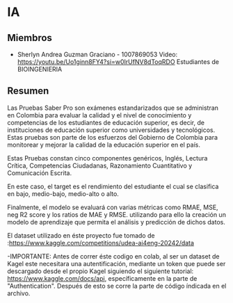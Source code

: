 # IA
## Miembros
- Sherlyn Andrea Guzman Graciano - 1007869053
Video: https://youtu.be/Uo1ginn8FY4?si=w0IrUfNV8dToqRDO 
Estudiantes de BIOINGENIERIA

 ## Resumen
Las Pruebas Saber Pro son exámenes estandarizados que se administran en Colombia para evaluar la calidad y el nivel de conocimiento y competencias de los estudiantes de educación superior, es decir, de instituciones de educación superior como universidades y tecnológicos. Estas pruebas son parte de los esfuerzos del Gobierno de Colombia para monitorear y mejorar la calidad de la educación superior en el país.

Estas Pruebas constan cinco componentes genéricos, Inglés, Lectura Crítica, Competencias Ciudadanas, Razonamiento Cuantitativo y Comunicación Escrita.

En este caso, el target es el rendimiento del estudiante el cual se clasifica en bajo, medio-bajo, medio-alto o alto.

Finalmente, el modelo se evaluará con varias métricas como RMAE, MSE, neg R2 score y los ratios de MAE y RMSE. utilizando para ello la creación un modelo de aprendizaje que permita el análisis y predicción de dichos datos. 

El dataset utilizado en éste proyecto fue tomado de :https://www.kaggle.com/competitions/udea-ai4eng-20242/data 


-IMPORTANTE:
Antes de correr éste codigo en colab, al ser un dataset de Kagel este necesitara una autentificación, mediante un token que puede ser descargado desde el propio Kagel siguiendo el siguiente tutorial: https://www.kaggle.com/docs/api, específicamente en la parte de "Authentication". Después de esto se corre la parte de código índicada en el archivo.

